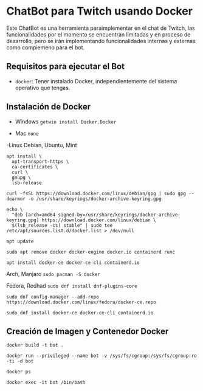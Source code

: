 # ChatBot para Twitch usando Docker

Este ChatBot es una herramienta paraimplementar en el chat de Twitch, las funcionalidades por el momento se encuentran limitadas y en proceso de desarrollo, pero se irán implementando funcionalidades internas y externas como complemeno para el bot.

## Requisitos para ejecutar el Bot
- `docker`: Tener instalado Docker, independientemente del sistema operativo que tengas.

## Instalación de Docker
- Windows
`getwin install Docker.Docker`

- Mac
`none`

-Linux
Debian, Ubuntu, Mint
```
apt install \
  apt-transport-https \
  ca-certificates \
  curl \
  gnupg \
  lsb-release
```

```
curl -fsSL https://download.docker.com/linux/debian/gpg | sudo gpg --dearmor -o /usr/share/keyrings/docker-archive-keyring.gpg
```

```
echo \
  "deb [arch=amd64 signed-by=/usr/share/keyrings/docker-archive-keyring.gpg] https://download.docker.com/linux/debian \
  $(lsb_release -cs) stable" | sudo tee /etc/apt/sources.list.d/docker.list > /dev/null
```

```
apt update
```

```
sudo apt remove docker docker-engine docker.io containerd runc
```

```
apt install docker-ce docker-ce-cli containerd.io
```

Arch, Manjaro
`sudo pacman -S docker`

Fedora, Redhad
`sudo dnf install dnf-plugins-core`

`sudo dnf config-manager --add-repo https://download.docker.com/linux/fedora/docker-ce.repo`

`sudo dnf install docker-ce docker-ce-cli containerd.io`

## Creación de Imagen y Contenedor Docker

`docker build -t bot .`

`docker run --privileged --name bot -v /sys/fs/cgroup:/sys/fs/cgroup:ro -ti -d bot`

`docker ps`

`docker exec -it bot /bin/bash`
